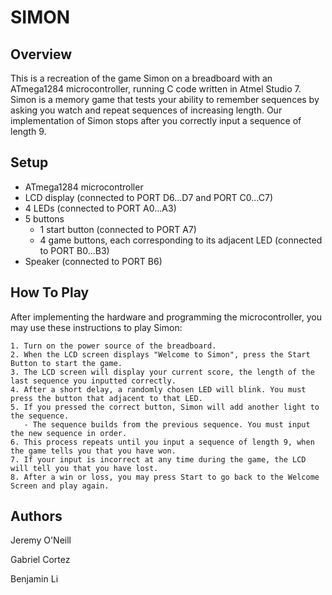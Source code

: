 SIMON
======

Overview
--------
This is a recreation of the game Simon on a breadboard with an ATmega1284 microcontroller, running C code written in Atmel Studio 7. Simon is a memory game that tests your ability to remember sequences by asking you watch and repeat sequences of increasing length. Our implementation of Simon stops after you correctly input a sequence of length 9.


Setup
-----
- ATmega1284 microcontroller
- LCD display (connected to PORT D6...D7 and PORT C0...C7)
- 4 LEDs (connected to PORT A0...A3)
- 5 buttons
  - 1 start button (connected to PORT A7)
  - 4 game buttons, each corresponding to its adjacent LED (connected to PORT B0...B3)
- Speaker (connected to PORT B6)


How To Play
-----------
After implementing the hardware and programming the microcontroller, you may use these instructions to play Simon:
```
1. Turn on the power source of the breadboard.
2. When the LCD screen displays "Welcome to Simon", press the Start Button to start the game.
3. The LCD screen will display your current score, the length of the last sequence you inputted correctly.
4. After a short delay, a randomly chosen LED will blink. You must press the button that adjacent to that LED. 
5. If you pressed the correct button, Simon will add another light to the sequence.
   - The sequence builds from the previous sequence. You must input the new sequence in order.
6. This process repeats until you input a sequence of length 9, when the game tells you that you have won. 
7. If your input is incorrect at any time during the game, the LCD will tell you that you have lost.
8. After a win or loss, you may press Start to go back to the Welcome Screen and play again. 
```


Authors
-------
Jeremy O'Neill

Gabriel Cortez

Benjamin Li
